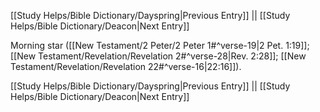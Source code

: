 [[Study Helps/Bible Dictionary/Dayspring|Previous Entry]]  ||  [[Study Helps/Bible Dictionary/Deacon|Next Entry]]

 Morning star ([[New Testament/2 Peter/2 Peter 1#^verse-19|2 Pet. 1:19]]; [[New Testament/Revelation/Revelation 2#^verse-28|Rev. 2:28]]; [[New Testament/Revelation/Revelation 22#^verse-16|22:16]]).

[[Study Helps/Bible Dictionary/Dayspring|Previous Entry]]  ||  [[Study Helps/Bible Dictionary/Deacon|Next Entry]]